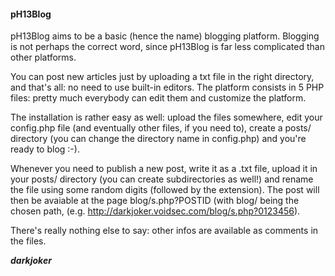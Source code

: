 <h4><b>pH13Blog</b></h4>

pH13Blog aims to be a basic (hence the name) blogging platform. Blogging is not
perhaps the correct word, since pH13Blog is far less complicated than other 
platforms.

You can post new articles just by uploading a txt file in the right directory, 
and that's all: no need to use built-in editors. The platform consists in 5
PHP files: pretty much everybody can edit them and customize the platform.

The installation is rather easy as well: upload the files somewhere, edit your
config.php file (and eventually other files, if you need to), create a posts/
directory (you can change the directory name in config.php) and you're ready to
blog :-). 

Whenever you need to publish a new post, write it as a .txt file, upload it in
your posts/ directory (you can create subdirectories as well!) and rename the 
file using some random digits (followed by the extension). The post will then be
avaiable at the page blog/s.php?POSTID (with blog/ being the chosen path,
(e.g. http://darkjoker.voidsec.com/blog/s.php?0123456).

There's really nothing else to say: other infos are available as comments in the
files.

<b><i>darkjoker</i></b>
